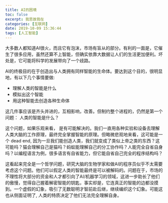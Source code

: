 ```yaml
---
title: AI的困境
toc: false
excerpt: 我思故我在
categories: [互联网]
date: 2019-10-09 15:36:44
tags: [人工智能]
---
```


大多数人都知道AI很火，而且它有泡沫，市场有盲从的部分。有利的一面是，它催生了很多应用，虽然还算不上智能，但确实依靠大数据让人们的生活更加便利。坏处是，它可能将科学的发展带向了一个歧路。

AI的终极目的在于创造出与人类拥有同样智能的生命体。要达到这个目的，很明显地，有以下几个事情要做:

* 理解人类的智能是什么
* 模拟出这个智能
* 用这种智能去创造各种生命体

这几件事应该是齐头并进的，互相影响，改善。但制约整个进程的，仍然是第一个问题： 人类的智能是什么？

这个问题，如果乐观来看， 是有可能解决的。我们一直用各种实验和设备去理解人类大脑的工作原理，最终完全掌握智能的原理。但略微悲观地来看，这可能是一个 dead end, 因为一旦我们能创造人类，我们就变成了类似上帝之类的东西？这可能吗？猫会理解自己是猫吗？蚂蚁能理解自己的分工协作吗？人能完全自省自身吗？以编程语言为例，很多语言有自省能力，但它能自省自己完全的程序结构吗？



这看起来完全是一个哲学问题，研究大脑的生物学家和做AI的程序员似乎不太需要考虑这个问题。他们可以假定人类的智能最终是可以被解码的。问题在于，市场的不理性将大部分的资金和人才都引向了AI/机器学习的领域，这进一步助长了他们的傲慢，觉得自己握着解密智能的钥匙，事实却是，它连真正的智能的边都没摸到。一个虚假的幻象，吸引了无数聪明才智前赴后继，继续编织这个幻象。可能这也从侧面证明了, 人类的特质决定了他们无法完全理解自身。





